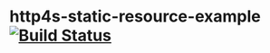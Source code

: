 # http4s-static-resource-example [![Build Status](https://travis-ci.com/ChristopherDavenport/http4s-static-resource-example.svg?branch=master)](https://travis-ci.com/ChristopherDavenport/http4s-static-resource-example)
